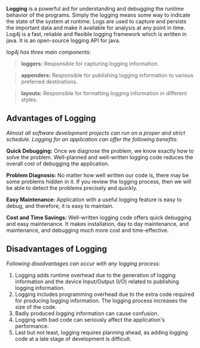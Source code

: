   **Logging** is a powerful aid for understanding and debugging the runtime behavior of the programs. Simply the logging means some way to indicate the state of the system at runtime. Logs are used to capture and persists the important data and make it available for analysis at any point in time. Log4j is a fast, reliable and flexible logging framework which is written in java. It is an open-source logging API for java.

_log4j has three main components:_

> **loggers:** Responsible for capturing logging information.

> **appenders:** Responsible for publishing logging information to various preferred destinations.

> **layouts:** Responsible for formatting logging information in different styles.

## Advantages of Logging

_Almost all software development projects can run on a proper and strict schedule. Logging for an application can offer the following benefits:_

**Quick Debugging:** Once we diagnose the problem, we know exactly how to solve the problem. Well-planned and well-written logging code reduces the overall cost of debugging the application.

**Problem Diagnosis:** No matter how well written our code is, there may be some problems hidden in it. If you review the logging process, then we will be able to detect the problems precisely and quickly.

**Easy Maintenance:** Application with a useful logging feature is easy to debug, and therefore, it is easy to maintain.

**Cost and Time Savings:** Well-written logging code offers quick debugging and easy maintenance. It makes installation, day to day maintenance, and maintenance, and debugging much more cost and time-effective.

## Disadvantages of Logging

_Following disadvantages can occur with any logging process:_

1. Logging adds runtime overhead due to the generation of logging information and the device Input/Output (I/O) related to publishing logging information.
2. Logging includes programming overhead due to the extra code required for producing logging information. The logging process increases the size of the code.
3. Badly produced logging information can cause confusion.
4. Logging with bad code can seriously affect the application's performance.
5. Last but not least, logging requires planning ahead, as adding logging code at a late stage of development is difficult.
